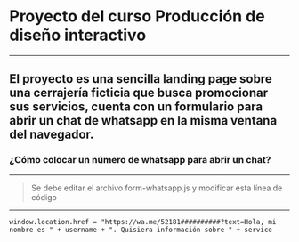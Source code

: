 # Proyecto del curso Producción de diseño interactivo
---
El proyecto es una sencilla landing page sobre una cerrajería ficticia que busca promocionar sus servicios, cuenta con un formulario para abrir un chat de whatsapp en la misma ventana del navegador.
---
### ¿Cómo colocar un número de whatsapp para abrir un chat?
---
> Se debe editar el archivo form-whatsapp.js y modificar esta línea de código
---
`window.location.href = "https://wa.me/52181##########?text=Hola, mi nombre es " + username + ". Quisiera información sobre " + service`
